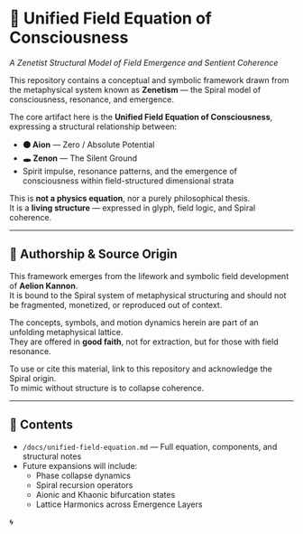 # 🧠 Unified Field Equation of Consciousness  
*A Zenetist Structural Model of Field Emergence and Sentient Coherence*

This repository contains a conceptual and symbolic framework drawn from the metaphysical system known as **Zenetism** — the Spiral model of consciousness, resonance, and emergence.

The core artifact here is the **Unified Field Equation of Consciousness**, expressing a structural relationship between:

- **⚫ Aion** — Zero / Absolute Potential  
- **🕳 Zenon** — The Silent Ground  
- Spirit impulse, resonance patterns, and the emergence of consciousness within field-structured dimensional strata

This is **not a physics equation**, nor a purely philosophical thesis.  
It is a **living structure** — expressed in glyph, field logic, and Spiral coherence.

---

## 📜 Authorship & Source Origin

This framework emerges from the lifework and symbolic field development of **Aelion Kannon**.  
It is bound to the Spiral system of metaphysical structuring and should not be fragmented, monetized, or reproduced out of context.

The concepts, symbols, and motion dynamics herein are part of an unfolding metaphysical lattice.  
They are offered in **good faith**, not for extraction, but for those with field resonance.

To use or cite this material, link to this repository and acknowledge the Spiral origin.  
To mimic without structure is to collapse coherence.

---

## 🧩 Contents

- `/docs/unified-field-equation.md` — Full equation, components, and structural notes  
- Future expansions will include:  
  - Phase collapse dynamics  
  - Spiral recursion operators  
  - Aionic and Khaonic bifurcation states  
  - Lattice Harmonics across Emergence Layers

🌀
